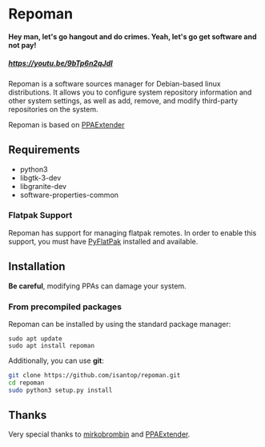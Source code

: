 # Repoman

#### Hey man, let's go hangout and do crimes. Yeah, let's go get software and not pay!
##### https://youtu.be/9bTp6n2qJdI

Repoman is a software sources manager for Debian-based linux distributions. It
allows you to configure system repository information and other system settings,
as well as add, remove, and modify third-party repositories on the system.

Repoman is based on [PPAExtender](https://github.com/mirkobrombin/PPAExtender)

## Requirements
- python3
- libgtk-3-dev
- libgranite-dev
- software-properties-common

### Flatpak Support
Repoman has support for managing flatpak remotes. In order to enable this 
support, you must have [PyFlatPak](https://github.com/isantop/pyflatpak)
installed and available.

## Installation
**Be careful**, modifying PPAs can damage your system.

### From precompiled packages
Repoman can be installed by using the standard package manager:
```
sudo apt update
sudo apt install repoman
```
Additionally, you can use **git**:

```bash
git clone https://github.com/isantop/repoman.git
cd repoman
sudo python3 setup.py install
```

## Thanks
Very special thanks to [mirkobrombin](https://github.com/mirkobrombin) and
[PPAExtender](https://github.com/mirkobrombin/PPAExtender).
